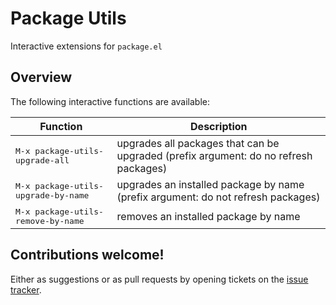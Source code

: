 # Package Utils

Interactive extensions for `package.el`

## Overview

The following interactive functions are available:

 Function                                    | Description
---------------------------------------------|-------------------------------------------------------------------------------------
<kbd>M-x package-utils-upgrade-all</kbd>     | upgrades all packages that can be upgraded (prefix argument: do no refresh packages)
<kbd>M-x package-utils-upgrade-by-name</kbd> | upgrades an installed package by name (prefix argument: do not refresh packages)
<kbd>M-x package-utils-remove-by-name</kbd>  | removes an installed package by name

## Contributions welcome!

Either as suggestions or as pull requests by opening tickets on the
[issue tracker](https://github.com/Silex/package-utils/issues).
